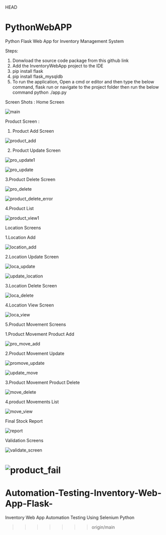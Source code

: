 HEAD
# PythonWebAPP
Python Flask Web App for Inventory Management System

Steps:
1. Donwload the source code package from this github link
2. Add the InventoryWebApp project to the IDE
3. pip install flask
4. pip install flask_mysqldb
5. To run the application,
    Open a cmd or editor and then type the below command,
    flask run
    or
    navigate to the project folder then run the below command
    <path to project folder> python ./app.py

Screen Shots :
Home Screen


![main](https://user-images.githubusercontent.com/111049434/209115320-6d27f945-2efa-4c43-9b3c-1beff9f98958.png)

Product Screen :

1. Product Add Screen 

![product_add](https://user-images.githubusercontent.com/111049434/209115515-f1a68b67-8b66-4938-b561-c3113b36265f.png)

2. Product Update Screen 

![pro_update1](https://user-images.githubusercontent.com/111049434/209146079-16fe37e2-6519-4b25-81d6-24a81fe55ad6.png)

![pro_update](https://user-images.githubusercontent.com/111049434/209115762-1bbc1b8f-a2fa-4b21-bc8c-37eeaa8ec1cd.png)

3.Product Delete Screen 

![pro_delete](https://user-images.githubusercontent.com/111049434/209145842-0e2a0f5f-134b-4ac5-b0ac-00fe19529a31.png)

![product_delete_error](https://user-images.githubusercontent.com/111049434/209147577-bf676721-49eb-414b-a6e4-d15247cd8429.png)

4.Product List 

![product_view1](https://user-images.githubusercontent.com/111049434/209149101-2f6e7194-01e3-48f1-a8db-48969861a1a7.png)

Location Screens 

1.Location Add

![location_add](https://user-images.githubusercontent.com/111049434/209116726-83da739b-b2a1-46f2-8fe9-5b8148c00f8a.png)

2.Location Update Screen 

![loca_update](https://user-images.githubusercontent.com/111049434/209116806-4ff260c7-3c57-4ae7-a1e9-eb7607beddf4.png)

![update_location](https://user-images.githubusercontent.com/111049434/209116823-15d7b1de-e477-4562-8b5d-93feb9dea502.png)

3.Location Delete Screen 

![loca_delete](https://user-images.githubusercontent.com/111049434/209117038-a2d7c524-5fa2-4ce5-9998-36f28abc27b8.png)

4.Location View Screen 

![loca_view](https://user-images.githubusercontent.com/111049434/209117212-15f9765c-d6b7-4c8f-82c9-64333c1e9f0f.png)

5.Product Movement Screens 

1.Product Movement Product Add 

![pro_move_add](https://user-images.githubusercontent.com/111049434/209117374-e2ce99c8-56ea-4bd0-a8a9-ee1330bf9f7f.png)

2.Product Movement Update 

![promove_update](https://user-images.githubusercontent.com/111049434/209117543-97e3356e-17cd-4d71-a8b2-4988a1efaae8.png)

![update_move](https://user-images.githubusercontent.com/111049434/209117494-723d1eaa-e785-4067-abf7-a8c4a5100e8e.png)

3.Product Movement Product Delete 

![move_delete](https://user-images.githubusercontent.com/111049434/209117626-e6c2562d-5ef9-481c-8fb1-bf4ee971111e.png)

4.product Movements List 

![move_view](https://user-images.githubusercontent.com/111049434/209117712-26245eac-4df3-4ec4-ad76-2b1a7afe4d35.png)

Final Stock Report 

![report](https://user-images.githubusercontent.com/111049434/209117751-7fdad4aa-389e-4465-b720-9b5c8405eb50.png)

Validation Screens 

![validate_screen](https://user-images.githubusercontent.com/111049434/209131370-936e7193-a021-443c-b34f-8f6df5460dce.png)

![product_fail](https://user-images.githubusercontent.com/111049434/209133540-4760e86b-82d8-4fa8-b839-c29a0dbf51b7.png)
=======
# Automation-Testing-Inventory-Web-App-Flask-
Inventory Web App Automation Testing Using Selenium Python
>>>>>>> origin/main
